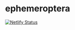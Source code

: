 # ephemeroptera
[![Netlify Status](https://api.netlify.com/api/v1/badges/cdceefc2-a656-4957-bcc2-b279947fb7bc/deploy-status)](https://app.netlify.com/sites/ephemeroptera/deploys)